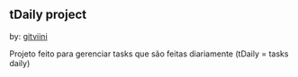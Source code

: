 ## tDaily project

by: [gitviini](https://github.com/gitviini)

Projeto feito para gerenciar tasks que são feitas diariamente (tDaily = tasks daily)